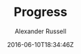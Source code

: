 ---
title: "Progress"
github: https://github.com/alexanderussell/progress-for-jekyll
demo: http://alexanderussell.github.io/progress-for-jekyll
author: Alexander Russell

ssg:
  - Jekyll
cms:
  - No Cms
date: 2016-06-10T18:34:46Z
github_branch: master
description: "A long-form blogging theme for Jekyll."
---